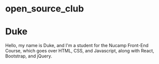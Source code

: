# open_source_club

# Duke

Hello, my name is Duke, and I'm a student for the Nucamp Front-End Course, which goes over HTML, CSS, and Javascript, along with React, Bootstrap, and jQuery.